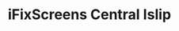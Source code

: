 ---
title: "iFixScreens Central Islip"
url: /central-islip/ifixscreens-central-islip/
shop: Handy
---